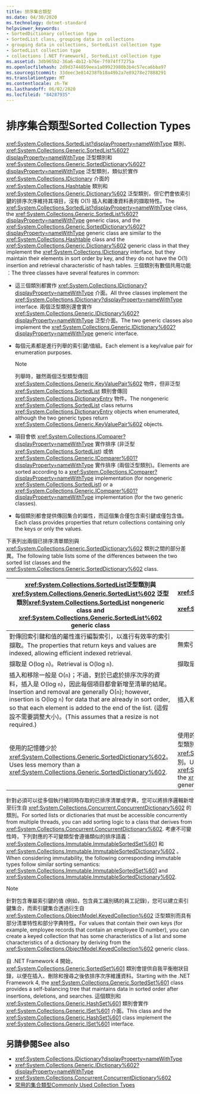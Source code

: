 ```yaml
---
title: 排序集合類型
ms.date: 04/30/2020
ms.technology: dotnet-standard
helpviewer_keywords:
- SortedDictionary collection type
- SortedList class, grouping data in collections
- grouping data in collections, SortedList collection type
- SortedList collection type
- collections [.NET Framework], SortedList collection type
ms.assetid: 3db965b2-36a6-4b12-b76e-7f074ff7275a
ms.openlocfilehash: 2d9d3744859eea1a09923980b3b4c57eca6bba97
ms.sourcegitcommit: 33deec3e814238fb18a49b2a7e89278e27888291
ms.translationtype: MT
ms.contentlocale: zh-TW
ms.lasthandoff: 06/02/2020
ms.locfileid: "84287935"
---
```

# <a name="sorted-collection-types"></a><span data-ttu-id="a6b0f-102">排序集合類型</span><span class="sxs-lookup"><span data-stu-id="a6b0f-102">Sorted Collection Types</span></span>

<span data-ttu-id="a6b0f-103"><xref:System.Collections.SortedList?displayProperty=nameWithType> 類別、<xref:System.Collections.Generic.SortedList%602?displayProperty=nameWithType> 泛型類別和 <xref:System.Collections.Generic.SortedDictionary%602?displayProperty=nameWithType> 泛型類別，類似於實作 <xref:System.Collections.IDictionary> 介面的 <xref:System.Collections.Hashtable> 類別和 <xref:System.Collections.Generic.Dictionary%602> 泛型類別，但它們會依索引鍵的排序次序維持其項目，沒有 O(1) 插入和雜湊資料表的擷取特性。</span><span class="sxs-lookup"><span data-stu-id="a6b0f-103">The <xref:System.Collections.SortedList?displayProperty=nameWithType> class, the <xref:System.Collections.Generic.SortedList%602?displayProperty=nameWithType> generic class, and the <xref:System.Collections.Generic.SortedDictionary%602?displayProperty=nameWithType> generic class are similar to the <xref:System.Collections.Hashtable> class and the <xref:System.Collections.Generic.Dictionary%602> generic class in that they implement the <xref:System.Collections.IDictionary> interface, but they maintain their elements in sort order by key, and they do not have the O(1) insertion and retrieval characteristic of hash tables.</span></span> <span data-ttu-id="a6b0f-104">三個類別有數個共用功能︰</span><span class="sxs-lookup"><span data-stu-id="a6b0f-104">The three classes have several features in common:</span></span>

- <span data-ttu-id="a6b0f-105">這三個類別都實作 <xref:System.Collections.IDictionary?displayProperty=nameWithType> 介面。</span><span class="sxs-lookup"><span data-stu-id="a6b0f-105">All three classes implement the <xref:System.Collections.IDictionary?displayProperty=nameWithType> interface.</span></span> <span data-ttu-id="a6b0f-106">兩個泛型類別還會實作 <xref:System.Collections.Generic.IDictionary%602?displayProperty=nameWithType> 泛型介面。</span><span class="sxs-lookup"><span data-stu-id="a6b0f-106">The two generic classes also implement the <xref:System.Collections.Generic.IDictionary%602?displayProperty=nameWithType> generic interface.</span></span>

- <span data-ttu-id="a6b0f-107">每個元素都是進行列舉的索引鍵/值組。</span><span class="sxs-lookup"><span data-stu-id="a6b0f-107">Each element is a key/value pair for enumeration purposes.</span></span>

   > [!NOTE]
   > <span data-ttu-id="a6b0f-108">列舉時，雖然兩個泛型類型傳回 <xref:System.Collections.Generic.KeyValuePair%602> 物件，但非泛型 <xref:System.Collections.SortedList> 類別會傳回 <xref:System.Collections.DictionaryEntry> 物件。</span><span class="sxs-lookup"><span data-stu-id="a6b0f-108">The nongeneric <xref:System.Collections.SortedList> class returns <xref:System.Collections.DictionaryEntry> objects when enumerated, although the two generic types return <xref:System.Collections.Generic.KeyValuePair%602> objects.</span></span>

- <span data-ttu-id="a6b0f-109">項目會依 <xref:System.Collections.IComparer?displayProperty=nameWithType> 實作排序 (非泛型 <xref:System.Collections.SortedList>) 或依 <xref:System.Collections.Generic.IComparer%601?displayProperty=nameWithType> 實作排序 (兩個泛型類別)。</span><span class="sxs-lookup"><span data-stu-id="a6b0f-109">Elements are sorted according to a <xref:System.Collections.IComparer?displayProperty=nameWithType> implementation (for nongeneric <xref:System.Collections.SortedList>) or a <xref:System.Collections.Generic.IComparer%601?displayProperty=nameWithType> implementation (for the two generic classes).</span></span>

- <span data-ttu-id="a6b0f-110">每個類別都會提供傳回集合的屬性，而這個集合僅包含索引鍵或僅包含值。</span><span class="sxs-lookup"><span data-stu-id="a6b0f-110">Each class provides properties that return collections containing only the keys or only the values.</span></span>

<span data-ttu-id="a6b0f-111">下表列出兩個已排序清單類別與 <xref:System.Collections.Generic.SortedDictionary%602> 類別之間的部分差異。</span><span class="sxs-lookup"><span data-stu-id="a6b0f-111">The following table lists some of the differences between the two sorted list classes and the <xref:System.Collections.Generic.SortedDictionary%602> class.</span></span>

| <span data-ttu-id="a6b0f-112"><xref:System.Collections.SortedList>泛型類別與 <xref:System.Collections.Generic.SortedList%602> 泛型類別</span><span class="sxs-lookup"><span data-stu-id="a6b0f-112"><xref:System.Collections.SortedList> nongeneric class and <xref:System.Collections.Generic.SortedList%602> generic class</span></span> | <span data-ttu-id="a6b0f-113"><xref:System.Collections.Generic.SortedDictionary%602>泛型類別</span><span class="sxs-lookup"><span data-stu-id="a6b0f-113"><xref:System.Collections.Generic.SortedDictionary%602> generic class</span></span> |
|--|--|
| <span data-ttu-id="a6b0f-114">對傳回索引鍵和值的屬性進行編製索引，以進行有效率的索引擷取。</span><span class="sxs-lookup"><span data-stu-id="a6b0f-114">The properties that return keys and values are indexed, allowing efficient indexed retrieval.</span></span> | <span data-ttu-id="a6b0f-115">無索引擷取。</span><span class="sxs-lookup"><span data-stu-id="a6b0f-115">No indexed retrieval.</span></span> |
| <span data-ttu-id="a6b0f-116">擷取是 O(log `n`)。</span><span class="sxs-lookup"><span data-stu-id="a6b0f-116">Retrieval is O(log `n`).</span></span> | <span data-ttu-id="a6b0f-117">擷取是 O(log `n`)。</span><span class="sxs-lookup"><span data-stu-id="a6b0f-117">Retrieval is O(log `n`).</span></span> |
| <span data-ttu-id="a6b0f-118">插入和移除一般是 O(`n`)；不過，對於已處於排序次序的資料，插入是 O(log `n`)，因此每個項目都會新增至清單的結尾。</span><span class="sxs-lookup"><span data-stu-id="a6b0f-118">Insertion and removal are generally O(`n`); however, insertion is O(log `n`) for data that are already in sort order, so that each element is added to the end of the list.</span></span> <span data-ttu-id="a6b0f-119">(這假設不需要調整大小)。</span><span class="sxs-lookup"><span data-stu-id="a6b0f-119">(This assumes that a resize is not required.)</span></span> | <span data-ttu-id="a6b0f-120">插入和移除是 O(log `n`)。</span><span class="sxs-lookup"><span data-stu-id="a6b0f-120">Insertion and removal are O(log `n`).</span></span> |
| <span data-ttu-id="a6b0f-121">使用的記憶體少於 <xref:System.Collections.Generic.SortedDictionary%602>。</span><span class="sxs-lookup"><span data-stu-id="a6b0f-121">Uses less memory than a <xref:System.Collections.Generic.SortedDictionary%602>.</span></span> | <span data-ttu-id="a6b0f-122">使用的記憶體多於 <xref:System.Collections.SortedList> 非泛型類別和 <xref:System.Collections.Generic.SortedList%602> 泛型類別。</span><span class="sxs-lookup"><span data-stu-id="a6b0f-122">Uses more memory than the <xref:System.Collections.SortedList> nongeneric class and the <xref:System.Collections.Generic.SortedList%602> generic class.</span></span> |

<span data-ttu-id="a6b0f-123">針對必須可以從多個執行緒同時存取的已排序清單或字典，您可以將排序邏輯新增至衍生自 <xref:System.Collections.Concurrent.ConcurrentDictionary%602> 的類別。</span><span class="sxs-lookup"><span data-stu-id="a6b0f-123">For sorted lists or dictionaries that must be accessible concurrently from multiple threads, you can add sorting logic to a class that derives from <xref:System.Collections.Concurrent.ConcurrentDictionary%602>.</span></span> <span data-ttu-id="a6b0f-124">考慮不可變性時，下列對應的不可變類型會遵循類似的排序語義： <xref:System.Collections.Immutable.ImmutableSortedSet%601> 和 <xref:System.Collections.Immutable.ImmutableSortedDictionary%602> 。</span><span class="sxs-lookup"><span data-stu-id="a6b0f-124">When considering immutability, the following corresponding immutable types follow similar sorting semantics: <xref:System.Collections.Immutable.ImmutableSortedSet%601> and <xref:System.Collections.Immutable.ImmutableSortedDictionary%602>.</span></span>

> [!NOTE]
> <span data-ttu-id="a6b0f-125">針對包含專屬索引鍵的值 (例如，包含員工識別碼的員工記錄)，您可以建立索引鍵集合，而索引鍵集合透過衍生自 <xref:System.Collections.ObjectModel.KeyedCollection%602> 泛型類別而具有部分清單特性和部分字典特性。</span><span class="sxs-lookup"><span data-stu-id="a6b0f-125">For values that contain their own keys (for example, employee records that contain an employee ID number), you can create a keyed collection that has some characteristics of a list and some characteristics of a dictionary by deriving from the <xref:System.Collections.ObjectModel.KeyedCollection%602> generic class.</span></span>

<span data-ttu-id="a6b0f-126">自 .NET Framework 4 開始，<xref:System.Collections.Generic.SortedSet%601> 類別會提供自我平衡樹狀目錄，以便在插入、刪除和搜尋之後依排序次序維護資料。</span><span class="sxs-lookup"><span data-stu-id="a6b0f-126">Starting with the .NET Framework 4, the <xref:System.Collections.Generic.SortedSet%601> class provides a self-balancing tree that maintains data in sorted order after insertions, deletions, and searches.</span></span> <span data-ttu-id="a6b0f-127">這個類別和 <xref:System.Collections.Generic.HashSet%601> 類別會實作 <xref:System.Collections.Generic.ISet%601> 介面。</span><span class="sxs-lookup"><span data-stu-id="a6b0f-127">This class and the <xref:System.Collections.Generic.HashSet%601> class implement the <xref:System.Collections.Generic.ISet%601> interface.</span></span>

## <a name="see-also"></a><span data-ttu-id="a6b0f-128">另請參閱</span><span class="sxs-lookup"><span data-stu-id="a6b0f-128">See also</span></span>

- <xref:System.Collections.IDictionary?displayProperty=nameWithType>
- <xref:System.Collections.Generic.IDictionary%602?displayProperty=nameWithType>
- <xref:System.Collections.Concurrent.ConcurrentDictionary%602>
- [<span data-ttu-id="a6b0f-129">常用的集合類型</span><span class="sxs-lookup"><span data-stu-id="a6b0f-129">Commonly Used Collection Types</span></span>](commonly-used-collection-types.md)
